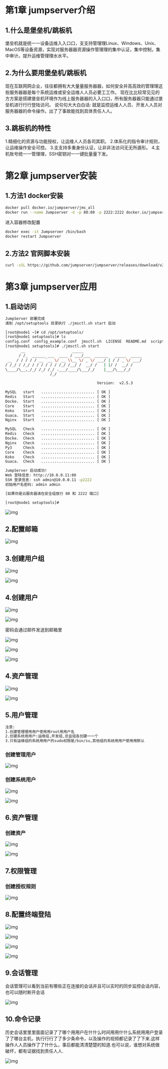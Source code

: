 # 第1章 jumpserver介绍

## 1.什么是堡垒机/跳板机

堡垒机就是统⼀一设备运维⼊入⼝口，⽀支持管理理Linux、Windows、Unix、MacOS等设备资源，实现对服务器器资源操作管理理的集中认证，集中控制，集中审计。提升运维管理理⽔水平。

## 2.为什么要用堡垒机/跳板机

现在互联⽹网企业，往往都拥有⼤大量量服务器器，如何安全并⾼高效的管理理这些服务器器是每个系统运维或安全运维⼈人员必要⼯工作。
现在⽐比较常⻅见的⽅方案是搭建堡垒机环境作为线上服务器器的⼊入⼝口，所有服务器器只能通过堡垒机进⾏行行登陆访问。 
说句句⼤大⽩白话: 就是监控运维⼈人员、开发⼈人员对服务器器的命令操作。出了了事故能找到具体责任⼈人。

## 3.跳板机的特性

1.精细化的资源与功能授权，让运维⼈人员各司其职。 
2.体系化的指令审计规则，让运维操作安全可控。 
3.⽀支持多重身份认证，让⾮非法访问⽆无所遁形。 
4.主机账号统⼀一管理理，SSH密钥对⼀一键批量量下发。

# 第2章 jumpserver安装

## 1.方法1 docker安装

```bash
docker pull docker.io/jumpserver/jms_all
docker run --name Jumpserver -d -p 80:80 -p 2222:2222 docker.io/jumpserver/jms_all:latest
```

进入容器修改配置

```bash
docker exec -it Jumpserver /bin/bash
docker restart Jumpserver
```

## 2.方法2 官网脚本安装

```bash
curl -sSL https://github.com/jumpserver/jumpserver/releases/download/v2.5.3/quick_start.sh | sh
```

# 第3章 jumpserver应用

## 1.启动访问

```bash
JumpServer 部署完成
请到 /opt/setuptools 目录执行 ./jmsctl.sh start 启动 

[root@node1 ~]# cd /opt/setuptools/
[root@node1 setuptools]# ls
config.conf  config_example.conf  jmsctl.sh  LICENSE  README.md  scripts  v2.5.3
[root@node1 setuptools]# ./jmsctl.sh start
       __                     _____
      / /_  ______ ___  ____ / ___/___  ______   _____  _____
 __  / / / / / __ `__ \/ __ \\__ \/ _ \/ ___/ | / / _ \/ ___/
/ /_/ / /_/ / / / / / / /_/ /__/ /  __/ /   | |/ /  __/ /
\____/\__,_/_/ /_/ /_/ .___/____/\___/_/    |___/\___/_/
                    /_/

                                         Version:  v2.5.3  

MySQL   start   ........................ [ OK ]
Redis   Start   ........................ [ OK ]
Docke.  Start   ........................ [ OK ]
Core    Start   ........................ [ OK ]
Koko    Start   ........................ [ OK ]
Guaca.  Start   ........................ [ OK ]
Nginx   Start   ........................ [ OK ]

MySQL   Check   ........................ [ OK ]
Redis   Check   ........................ [ OK ]
Docke.  Check   ........................ [ OK ]
Nginx   Check   ........................ [ OK ]
Py3     Check   ........................ [ OK ]
Core    Check   ........................ [ OK ]
Koko    Check   ........................ [ OK ]
Guaca.  Check   ........................ [ OK ]

JumpServer 启动成功! 
Web 登陆信息: http://10.0.0.11:80
SSH 登录信息: ssh admin@10.0.0.11 -p2222
初始用户名密码: admin admin 

[如果你是云服务器请在安全组放行 80 和 2222 端口] 

[root@node1 setuptools]#
```



![img](./attachments/image-20201214063558704.png)

## 2.配置邮箱

![img](./attachments/1717388854939-7c80e628-9529-4832-b645-e73c2ca2c112.png)

## 3.创建用户组

![img](./attachments/image-20201214064307230.png)

![img](./attachments/image-20201214064407965.png)

## 4.创建用户

![img](./attachments/1716348848069-30614794-08c0-4f36-93b8-e80891dbdcc2.png)

![img](./attachments/image-20201214064834313.png)

密码会通过邮件发送到邮箱里

![img](./attachments/1716348872192-4f1a12c6-810d-4296-8b11-48ac94a19cd4.png)



![img](./attachments/image-20201214065032347.png)



![img](./attachments/1716348892330-0f61d0cc-82e4-4a3d-a7e0-feaadd53a84d.png)

## 4.资产管理

![img](./attachments/image-20201214065312320.png)



![img](./attachments/image-20201214065606775.png)

## 5.用户管理

```bash
注意:
1.创建管理理⽤用户使⽤用root⽤用户名 
2.创建系统⽤用户:运维组,开发组,总监组各创建⼀一个 
3.只有运维组的系统⽤用户的sudo权限是/bin/su,其他组的系统⽤用户使⽤用默认
```

### 创建管理用户

![img](./attachments/image-20201214065804859.png)

### 创建系统用户

![img](./attachments/image-20201214070536523.png)

![img](./attachments/image-20201214070658219.png)

## 6.资产管理

### 创建资产

![img](./attachments/image-20201214070859926.png)

![img](./attachments/image-20201214070953453.png)

## 7.权限管理

### 创建授权规则

![img](./attachments/image-20201214071120183.png)

## 8.配置终端登陆

![img](./attachments/image-20201214071444974.png)

![img](./attachments/image-20201214073230127.png)

![img](./attachments/image-20201214073247737.png)

![img](./attachments/image-20201214073205114.png)

## 9.会话管理

会话管理可以看到当前有哪些正在连接的会话并且可以实时的同步监控会话内容，也可以随时断开会话

![img](./attachments/image-20201214073820332.png)

## 10.命令记录

历史会话⾥里里⾯面记录了了哪个⽤用户在什什么时间⽤用什什么系统⽤用户登录了了哪台主机，执⾏行行了了多少条命令，以及操作的视频都记录了了下来.这样操作⼈人员操作了了什什么，事后都能清清楚楚的知道.也可以说，谁想对系统做破坏，都有证据找到责任⼈人.

![img](./attachments/image-20201214073539412.png)